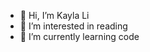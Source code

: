 - 👋 Hi, I’m Kayla Li
- 👀 I’m interested in reading
- 🌱 I’m currently learning code


<!---
2024378915YCY/2024378915YCY is a ✨ special ✨ repository because its `README.md` (this file) appears on your GitHub profile.
You can click the Preview link to take a look at your changes.
--->
